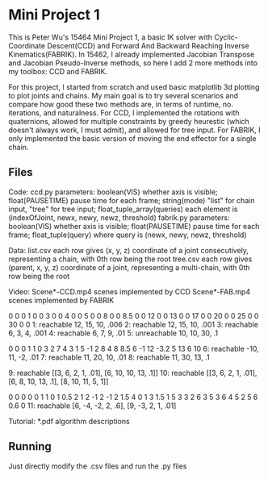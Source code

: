# Mini Project 1
 This is Peter Wu's 15464 Mini Project 1, a basic IK solver with Cyclic-Coordinate Descent(CCD) and Forward And Backward Reaching Inverse Kinematics(FABRIK).
 In 15462, I already implemented Jacobian Transpose and Jacobian Pseudo-Inverse methods, so here I add 2 more methods into my toolbox: CCD and FABRIK.
 
 For this project, I started from scratch and used basic matplotlib 3d plotting to plot joints and chains. My main goal is to try several scenarios and compare how good these two methods are, in terms of runtime, no. iterations, and naturalness.
 For CCD, I implemented the rotations with quaternions, allowed for multiple constraints by greedy heurestic (which doesn't always work, I must admit), and allowed for tree input. For FABRIK, I only implemented the basic version of moving the end effector for a single chain.
 
## Files
 Code:
  ccd.py parameters: boolean(VIS) whether axis is visible; float(PAUSETIME) pause time for each frame; string(mode) "list" for chain input, "tree" for tree input; float_tuple_array(queries) each element is (indexOfJoint, newx, newy, newz, threshold)
  fabrik.py parameters: boolean(VIS) whether axis is visible; float(PAUSETIME) pause time for each frame; float_tuple(query) where query is (newx, newy, newz, threshold)
  
 Data:
  list.csv each row gives (x, y, z) coordinate of a joint consecutively, representing a chain, with 0th row being the root
  tree.csv each row gives (parent, x, y, z) coordinate of a joint, representing a multi-chain, with 0th row being the root
  
 Video:
  Scene*-CCD.mp4 scenes implemented by CCD
  Scene*-FAB.mp4 scenes implemented by FABRIK

  0	  0	0
  1	  0	0
  3	  0	0
  4	  0	0
  5	  0	0
  8	  0	0
  8.5	0	0
  12	0	0
  13	0	0
  17	0	0
  20	0	0
  25	0	0
  30	0	0
  1: reachable 12, 15, 10, .006
  2: reachable 12, 15, 10, .001
  3: reachable 6, 3, 4, .001
  4: reachable 6, 7, 9, .01
  5: unreachable 10, 10, 30, .1

  0	  0	   0
  1	  1	   0
  3	  2	   7
  4	  3	   1
  5	  -1	 2
  8	  4	   8
  8.5	6	   -1
  12	-3.2 5
  13	6	   10
  6: reachable -10, 11, -2, .01
  7: reachable 11, 20, 10, .01
  8: reachable 11, 30, 13, .1

  9: reachable [[3, 6, 2, 1, .01], [6, 10, 10, 13, .1]]
  10: reachable [[3, 6, 2, 1, .01], [6, 8, 10, 13, .1], [8, 10, 11, 5, 1]]

  0	0	  0	  0
  0	1	  1	  0
  1	0.5	2	  1
  2	-1	2	  -1
  2	1.5	4	  0
  1	3	  1.5	1
  5	3	  3	  2
  6	3	  5	  3
  6	4	  5	  2
  5	6	  0.6	0
  11: reachable [6, -4, -2, 2, .6], [9, -3, 2, 1, .01]

  Tutorial:
    *.pdf algorithm descriptions

  
## Running
 Just directly modify the .csv files and run the .py files
